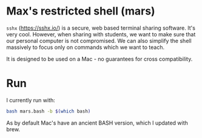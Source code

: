 # Max's restricted shell (mars)

`sshx` (https://sshx.io/) is a secure, web based terminal sharing software. It's very cool. However, when sharing with students, we want to make sure that our personal computer is not compromised. We can also simplify the shell massively to focus only on commands which we want to teach.

It is designed to be used on a Mac - no guarantees for cross compatibility.

# Run

I currently run with:

```bash
bash mars.bash -b $(which bash)
```

As by default Mac's have an ancient BASH version, which I updated with brew.
